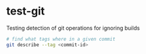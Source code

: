 # test-git

Testing detection of git operations for ignoring builds

```bash
# find what tags where in a given commit
git describe --tag <commit-id>
```
